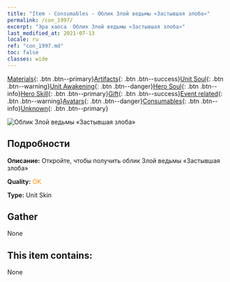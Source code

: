 ```yaml
---
title: "Item - Consumables - Облик Злой ведьмы «Застывшая злоба»"
permalink: /con_1997/
excerpt: "Эра хаоса  Облик Злой ведьмы «Застывшая злоба»"
last_modified_at: 2021-07-13
locale: ru
ref: "con_1997.md"
toc: false
classes: wide
---
```

 [Materials](/ItemsRU/){: .btn .btn--primary}[Artifacts](/ItemsRU/Artifacts/){: .btn .btn--success}[Unit Soul](/ItemsRU/UnitSoul/){: .btn .btn--warning}[Unit Awakening](/ItemsRU/UnitAwakening/){: .btn .btn--danger}[Hero Soul](/ItemsRU/HeroSoul/){: .btn .btn--info}[Hero Skill](/ItemsRU/HeroSkill/){: .btn .btn--primary}[Gift](/ItemsRU/Gift/){: .btn .btn--success}[Event related](/ItemsRU/Events/){: .btn .btn--warning}[Avatars](/ItemsRU/Avatars/){: .btn .btn--danger}[Consumables](/ItemsRU/Consumables/){: .btn .btn--info}[Unknown](/ItemsRU/Unknown/){: .btn .btn--primary}

 ![Облик Злой ведьмы «Застывшая злоба»](/images/u/ti_xiemonvpifu2.jpg)

## Подробности
 **Описание:** Откройте, чтобы получить облик Злой ведьмы «Застывшая злоба»

 **Quality:** <span style="color: #FF8C00">OK</span>

 **Type:** Unit Skin

## Gather

  None

## This item contains:

  None


